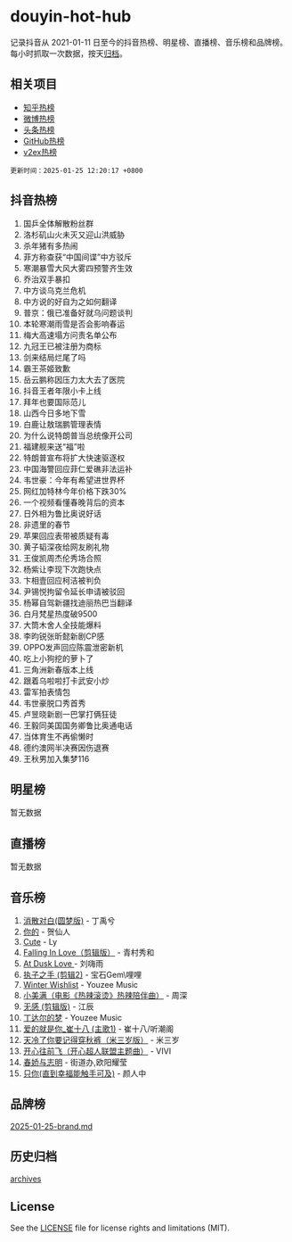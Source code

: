 # douyin-hot-hub

记录抖音从 2021-01-11 日至今的抖音热榜、明星榜、直播榜、音乐榜和品牌榜。每小时抓取一次数据，按天[归档](archives)。

## 相关项目

- [知乎热榜](https://github.com/lonnyzhang423/zhihu-hot-hub)
- [微博热榜](https://github.com/lonnyzhang423/weibo-hot-hub)
- [头条热榜](https://github.com/lonnyzhang423/toutiao-hot-hub)
- [GitHub热榜](https://github.com/lonnyzhang423/github-hot-hub)
- [v2ex热榜](https://github.com/lonnyzhang423/v2ex-hot-hub)


`更新时间：2025-01-25 12:20:17 +0800`

## 抖音热榜

1. 国乒全体解散粉丝群
1. 洛杉矶山火未灭又迎山洪威胁
1. 杀年猪有多热闹
1. 菲方称查获“中国间谍”中方驳斥
1. 寒潮暴雪大风大雾四预警齐生效
1. 乔治双手暴扣
1. 中方谈乌克兰危机
1. 中方说的好自为之如何翻译
1. 普京：俄已准备好就乌问题谈判
1. 本轮寒潮雨雪是否会影响春运
1. 梅大高速塌方问责名单公布
1. 九冠王已被注册为商标
1. 剑来结局烂尾了吗
1. 霸王茶姬致歉
1. 岳云鹏称因压力太大去了医院
1. 抖音王者年限小卡上线
1. 拜年也要国际范儿
1. 山西今日多地下雪
1. 白鹿让敖瑞鹏管理表情
1. 为什么说特朗普当总统像开公司
1. 福建舰来送“福”啦
1. 特朗普宣布将扩大快速驱逐权
1. 中国海警回应菲仁爱礁非法运补
1. 韦世豪：今年有希望进世界杯
1. 网红加特林今年价格下跌30%
1. 一个视频看懂春晚背后的资本
1. 日外相为鲁比奥说好话
1. 非遗里的春节
1. 苹果回应表带被质疑有毒
1. 黄子韬深夜给网友刷礼物
1. 王俊凯周杰伦秀场合照
1. 杨紫让李现下次跑快点
1. 卞相壹回应柯洁被判负
1. 尹锡悦拘留令延长申请被驳回
1. 杨幂自驾新疆找迪丽热巴当翻译
1. 白月梵星热度破9500
1. 大筒木舍人全技能爆料
1. 李昀锐张昕懿新剧CP感
1. OPPO发声回应陈震泄密新机
1. 吃上小狗挖的萝卜了
1. 三角洲新春版本上线
1. 跟着乌啦啦打卡武安小炒
1. 雷军拍表情包
1. 韦世豪脱口秀首秀
1. 卢昱晓新剧一巴掌打俩狂徒
1. 王毅同美国国务卿鲁比奥通电话
1. 当体育生不再偷懒时
1. 德约澳网半决赛因伤退赛
1. 王秋男加入集梦116

## 明星榜

暂无数据

## 直播榜

暂无数据

## 音乐榜

1. [消散对白(圆梦版)](https://sf5-hl-cdn-tos.douyinstatic.com/obj/tos-cn-ve-2774/og4jB5I5IizzoZVAAAzWgBMAsMDWoArfwBOiFs) - 丁禹兮
1. [你的](https://sf5-hl-cdn-tos.douyinstatic.com/obj/tos-cn-ve-2774/oYuIeKf42jB7sEV6B2upMdpYAgfrQWj0FeRegh) - 贺仙人
1. [Cute](https://sf5-hl-cdn-tos.douyinstatic.com/obj/tos-cn-ve-2774/o4IbIzHWKAAB4wsS5qMBRiiAlEBGTpQRNfFvuo) - Ly
1. [Falling In Love（剪辑版）](https://sf5-hl-cdn-tos.douyinstatic.com/obj/tos-cn-ve-2774/o8ajpA8zzgBPahbBIO8AcKGBLJezFCRd1wfP9f) - 青村秀和
1. [ At Dusk  Love ](https://sf5-hl-cdn-tos.douyinstatic.com/obj/tos-cn-ve-2774/o8CrpCf5CaYgI4ZrtQgMQAFEfuGqNnRSDQAPBc) - 刘嗨雨
1. [执子之手 (剪辑2)](https://sf5-hl-cdn-tos.douyinstatic.com/obj/tos-cn-ve-2774/oUoZLQjCc31XzqsBnBQUNgeKtYPBcgbFDwtfcu) - 宝石Gem\哩哩
1. [Winter Wishlist](https://sf5-hl-cdn-tos.douyinstatic.com/obj/tos-cn-ve-2774/oIIgUOeamCFCVAzxN6MFRLIBlLGpUqQxeeHrLE) - Youzee Music
1. [小美满（电影《热辣滚烫》热辣陪伴曲）](https://sf5-hl-cdn-tos.douyinstatic.com/obj/tos-cn-ve-2774/o0GAn2lSgfZIDUgtevCGDQYnFg4CwnrBaxbTZL) - 周深
1. [无感 (剪辑版)](https://sf5-hl-cdn-tos.douyinstatic.com/obj/tos-cn-ve-2774/o0eIsUzJBDlQaQFC5OFlgbMEZC1TFYBftOBn6p) - 江辰
1. [丁达尔的梦](https://sf5-hl-cdn-tos.douyinstatic.com/obj/tos-cn-ve-2774/oMU3WirUZBVQkAC9ccG5P2IQirziZM2RTInUY) - Youzee Music
1. [爱的就是你_崔十八 (主歌1)](https://sf5-hl-cdn-tos.douyinstatic.com/obj/tos-cn-ve-2774/oI5BO5DhFZ6UTcNCnZaOCBLtZ7WIMQGfgnXf5E) - 崔十八/听潮阁
1. [天冷了你要记得穿秋裤（米三岁版）](https://sf6-cdn-tos.douyinstatic.com/obj/tos-cn-ve-2774/oQlIwVIDWiZ6BQilAorS7MA0AgCkQDvcZAdm1) - 米三岁
1. [开心往前飞（开心超人联盟主题曲）](https://sf5-hl-cdn-tos.douyinstatic.com/obj/tos-cn-ve-2774/9d8fb7c82cf1421fb93a9fe925275e0a) - VIVI
1. [春娇与志明](https://sf5-hl-cdn-tos.douyinstatic.com/obj/tos-cn-ve-2774/e530d8fceb7044b39707d7f9ff54add1) - 街道办,欧阳耀莹
1. [只你(直到幸福能触手可及)](https://sf5-hl-cdn-tos.douyinstatic.com/obj/tos-cn-ve-2774/o0lBkRDzFTeaVSUz3ZZSCBVtZ5DIMQGfgmEAuE) - 颜人中

## 品牌榜

[2025-01-25-brand.md](archives/2025-01-25-brand.md)

## 历史归档

[archives](archives)

## License

See the [LICENSE](LICENSE) file for license rights and limitations (MIT).
